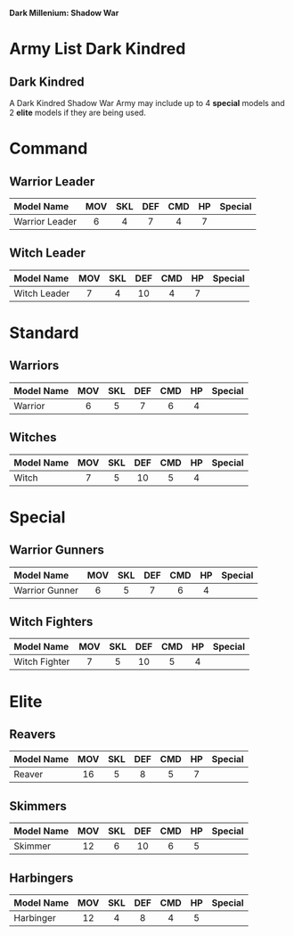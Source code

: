 **Dark Millenium: Shadow War**

Army List Dark Kindred
======================

## Dark Kindred

A Dark Kindred Shadow War Army may include up to 4 **special** models and 2 **elite** models if they are being used.

# Command

## Warrior Leader

| Model Name     | MOV | SKL | DEF | CMD | HP  | Special       |
| :------------- | :-: | :-: | :-: | :-: | :-: | :------------ |
| Warrior Leader |  6  |  4  |  7  |  4  |  7  |               |

## Witch Leader

| Model Name     | MOV | SKL | DEF | CMD | HP  | Special       |
| :------------- | :-: | :-: | :-: | :-: | :-: | :------------ |
| Witch Leader   |  7  |  4  | 10  |  4  |  7  |               |

# Standard

## Warriors

| Model Name     | MOV | SKL | DEF | CMD | HP  | Special       |
| :------------- | :-: | :-: | :-: | :-: | :-: | :------------ |
| Warrior        |  6  |  5  |  7  |  6  |  4  |               |

## Witches

| Model Name     | MOV | SKL | DEF | CMD | HP  | Special       |
| :------------- | :-: | :-: | :-: | :-: | :-: | :------------ |
| Witch          |  7  |  5  | 10  |  5  |  4  |               |

# Special

## Warrior Gunners

| Model Name     | MOV | SKL | DEF | CMD | HP  | Special       |
| :------------- | :-: | :-: | :-: | :-: | :-: | :------------ |
| Warrior Gunner |  6  |  5  |  7  |  6  |  4  |               |

## Witch Fighters

| Model Name     | MOV | SKL | DEF | CMD | HP  | Special       |
| :------------- | :-: | :-: | :-: | :-: | :-: | :------------ |
| Witch Fighter  |  7  |  5  | 10  |  5  |  4  |               |

# Elite

## Reavers

| Model Name     | MOV | SKL | DEF | CMD | HP  | Special       |
| :------------- | :-: | :-: | :-: | :-: | :-: | :------------ |
| Reaver         | 16  |  5  |  8  |  5  |  7  |               |

## Skimmers

| Model Name     | MOV | SKL | DEF | CMD | HP  | Special       |
| :------------- | :-: | :-: | :-: | :-: | :-: | :------------ |
| Skimmer        | 12  |  6  | 10  |  6  |  5  |               |

## Harbingers

| Model Name     | MOV | SKL | DEF | CMD | HP  | Special       |
| :------------- | :-: | :-: | :-: | :-: | :-: | :------------ |
| Harbinger      | 12  |  4  |  8  |  4  |  5  |               |